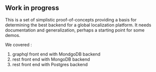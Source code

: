 ## Work in progress

This is a set of simplistic proof-of-concepts providing a basis for determining the best backend for a global localization platform.
It needs documentation and generalization, perhaps a starting point for some demos.

We covered :
1. graphql front end with MondgoDB backend
2. rest front end with MongoDB backend
3. rest front end with Postgres backend
